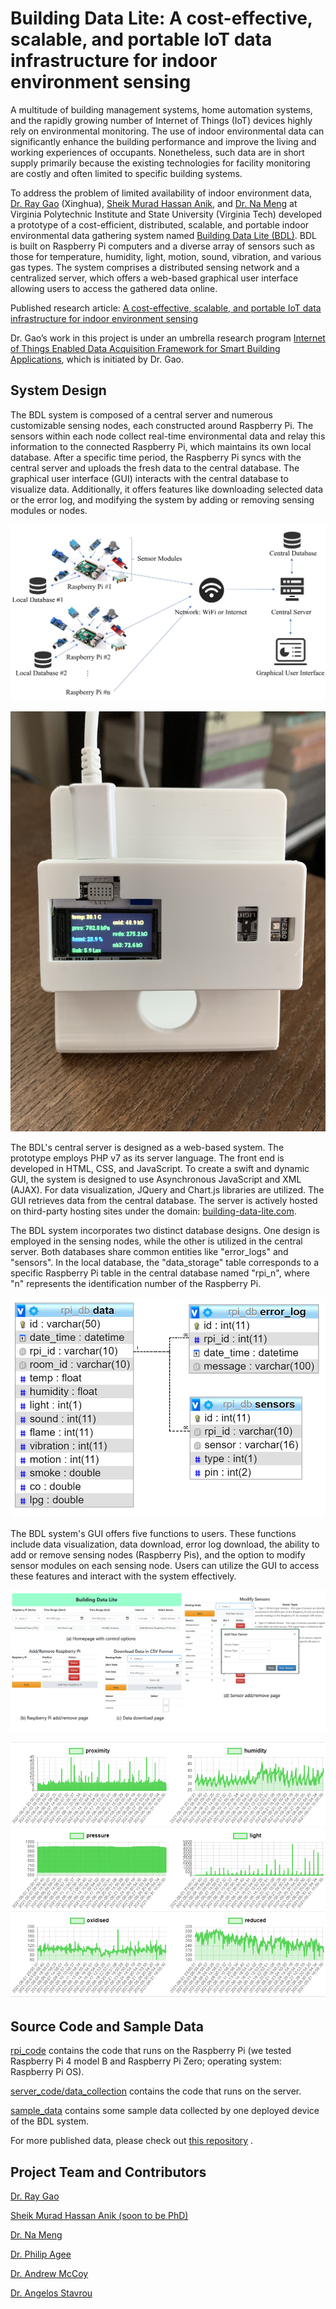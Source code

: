 # Building Data Lite: A cost-effective, scalable, and portable IoT data infrastructure for indoor environment sensing

A multitude of building management systems, home automation systems, and the rapidly growing number of Internet of Things (IoT) devices highly rely on environmental monitoring. The use of indoor environmental data can significantly enhance the building performance and improve the living and working experiences of occupants. Nonetheless, such data are in short supply primarily because the existing technologies for facility monitoring are costly and often limited to specific building systems.

To address the problem of limited availability of indoor environment data, [Dr. Ray Gao](http://www.raygaoai.com/) (Xinghua), [Sheik Murad Hassan Anik](https://www.linkedin.com/in/anik801/), and [Dr. Na Meng](https://people.cs.vt.edu/nm8247/) at Virginia Polytechnic Institute and State University (Virginia Tech) developed a prototype of a cost-efficient, distributed, scalable, and portable indoor environmental data gathering system named [Building Data Lite (BDL)](https://building-data-lite.com/). BDL is built on Raspberry Pi computers and a diverse array of sensors such as those for temperature, humidity, light, motion, sound, vibration, and various gas types. The system comprises a distributed sensing network and a centralized server, which offers a web-based graphical user interface allowing users to access the gathered data online.

Published research article: [A cost-effective, scalable, and portable IoT data infrastructure for indoor environment sensing](papers/BDL.pdf)

Dr. Gao’s work in this project is under an umbrella research program [Internet of Things Enabled Data Acquisition Framework for Smart Building Applications](https://github.com/XinghuaGao/IoT-building-data#internet-of-things-enabled-data-acquisition-framework-for-smart-building-applications), which is initiated by Dr. Gao.

## System Design

The BDL system is composed of a central server and numerous customizable sensing nodes, each constructed around Raspberry Pi. The sensors within each node collect real-time environmental data and relay this information to the connected Raspberry Pi, which maintains its own local database. After a specific time period, the Raspberry Pi syncs with the central server and uploads the fresh data to the central database. The graphical user interface (GUI) interacts with the central database to visualize data. Additionally, it offers features like downloading selected data or the error log, and modifying the system by adding or removing sensing modules or nodes.

![1_architecture.JPG](image/1_architecture.JPG)

![device.jpg](image/device.jpg)

The BDL's central server is designed as a web-based system. The prototype employs PHP v7 as its server language. The front end is developed in HTML, CSS, and JavaScript. To create a swift and dynamic GUI, the system is designed to use Asynchronous JavaScript and XML (AJAX). For data visualization, JQuery and Chart.js libraries are utilized. The GUI retrieves data from the central database. The server is actively hosted on third-party hosting sites under the domain: [building-data-lite.com](http://building-data-lite.com/).

The BDL system incorporates two distinct database designs. One design is employed in the sensing nodes, while the other is utilized in the central server. Both databases share common entities like "error_logs" and "sensors". In the local database, the "data_storage" table corresponds to a specific Raspberry Pi table in the central database named "rpi_n", where "n" represents the identification number of the Raspberry Pi.

![6_localdb_erd.png](image/6_localdb_erd.png)

The BDL system's GUI offers five functions to users. These functions include data visualization, data download, error log download, the ability to add or remove sensing nodes (Raspberry Pis), and the option to modify sensor modules on each sensing node. Users can utilize the GUI to access these features and interact with the system effectively.

![8_GUI.png](image/8_GUI.png)

![14_data_5.png](image/14_data_5.png)

## Source Code and Sample Data 

[rpi_code](rpi_code) contains the code that runs on the Raspberry Pi (we tested Raspberry Pi 4 model B and Raspberry Pi Zero; operating system: Raspberry Pi OS).

[server_code/data_collection](server_code/data_collection) contains the code that runs on the server.

[sample_data](sample_data) contains some sample data collected by one deployed device of the BDL system.

For more published data, please check out [this repository](https://github.com/anik801/BDL_data_1) .

## Project Team and Contributors

[Dr. Ray Gao](http://www.raygaoai.com/)

[Sheik Murad Hassan Anik (soon to be PhD)](https://www.linkedin.com/in/anik801/)

[Dr. Na Meng](https://people.cs.vt.edu/nm8247/)

[Dr. Philip Agee](https://www.bc.vt.edu/people/agee)

[Dr. Andrew McCoy](https://www.bc.vt.edu/people/mccoy)

[Dr. Angelos Stavrou](https://computing.ece.vt.edu/~angelos/)
